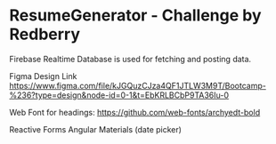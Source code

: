 # ResumeGenerator - Challenge by Redberry



Firebase Realtime Database is used for fetching and posting data.

Figma Design Link https://www.figma.com/file/kJGQuzCJza4QF1JTLW3M9T/Bootcamp-%236?type=design&node-id=0-1&t=EbKRLBCbP9TA36Iu-0


Web Font for headings: https://github.com/web-fonts/archyedt-bold

Reactive Forms
Angular Materials (date picker)


